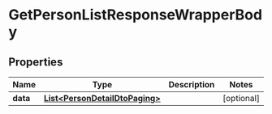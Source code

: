 

# GetPersonListResponseWrapperBody


## Properties

Name | Type | Description | Notes
------------ | ------------- | ------------- | -------------
**data** | [**List&lt;PersonDetailDtoPaging&gt;**](PersonDetailDtoPaging.md) |  |  [optional]



